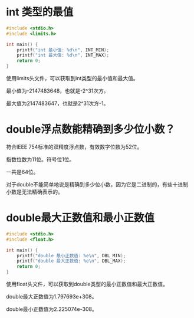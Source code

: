 # int 类型的最值

```c
#include <stdio.h>
#include <limits.h>

int main() {
    printf("int 最小值: %d\n", INT_MIN);
    printf("int 最大值: %d\n", INT_MAX);
    return 0;
}
```

使用limits头文件，可以获取到int类型的最小值和最大值。

最小值为-2147483648，也就是-2^31次方。

最大值为2147483647，也就是2^31次方-1。

# double浮点数能精确到多少位小数？

符合IEEE 754标准的双精度浮点数，有效数字位数为52位。

指数位数为11位。符号位1位。

一共是64位。

对于double不能简单地说是精确到多少位小数，因为它是二进制的，有些十进制小数是无法精确表示的。

# double最大正数值和最小正数值

```c
#include <stdio.h>
#include <float.h>

int main() {
    printf("double 最小正数值: %e\n", DBL_MIN);
    printf("double 最大正数值: %e\n", DBL_MAX);
    return 0;
}
```
使用float头文件，可以获取到double类型的最小正数值和最大正数值。

double最大正数值为1.797693e+308。

double最小正数值为2.225074e-308。
